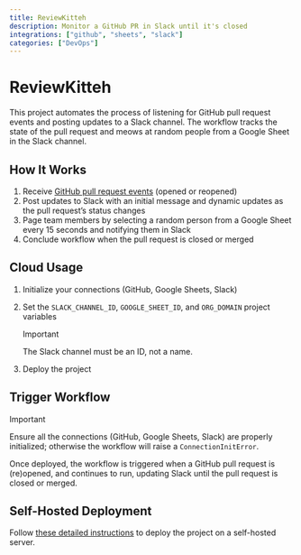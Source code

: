 ```yaml
---
title: ReviewKitteh
description: Monitor a GitHub PR in Slack until it's closed
integrations: ["github", "sheets", "slack"]
categories: ["DevOps"]
---
```


# ReviewKitteh

This project automates the process of listening for GitHub pull request events and posting updates to a Slack channel. The workflow tracks the state of the pull request and meows at random people from a Google Sheet in the Slack channel.

## How It Works

1. Receive [GitHub pull request events](https://docs.github.com/en/webhooks/webhook-events-and-payloads#pull_request) (opened or reopened)
2. Post updates to Slack with an initial message and dynamic updates as the pull request’s status changes
3. Page team members by selecting a random person from a Google Sheet every 15 seconds and notifying them in Slack
4. Conclude workflow when the pull request is closed or merged

## Cloud Usage

1. Initialize your connections (GitHub, Google Sheets, Slack)
2. Set the `SLACK_CHANNEL_ID`, `GOOGLE_SHEET_ID`, and `ORG_DOMAIN` project variables

   > [!IMPORTANT]
   > The Slack channel must be an ID, not a name.

3. Deploy the project

## Trigger Workflow

> [!IMPORTANT]
> Ensure all the connections (GitHub, Google Sheets, Slack) are properly initialized; otherwise the workflow will raise a `ConnectionInitError`.

Once deployed, the workflow is triggered when a GitHub pull request is (re)opened, and continues to run, updating Slack until the pull request is closed or merged.

## Self-Hosted Deployment

Follow [these detailed instructions](https://docs.autokitteh.com/get_started/deployment) to deploy the project on a self-hosted server.
